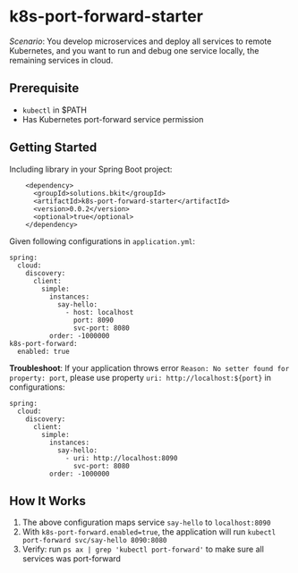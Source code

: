 # k8s-port-forward-starter

*Scenario*: You develop microservices and deploy all services to remote Kubernetes, and you want to run and debug one service locally, the remaining services in cloud.

## Prerequisite
* `kubectl` in $PATH
* Has Kubernetes port-forward service permission 

## Getting Started
Including library in your Spring Boot project:
```
    <dependency>
      <groupId>solutions.bkit</groupId>
      <artifactId>k8s-port-forward-starter</artifactId>
      <version>0.0.2</version>
      <optional>true</optional>
    </dependency>
```

Given following configurations in `application.yml`:
```
spring:
  cloud:
    discovery:
      client:
        simple:
          instances:
            say-hello:
              - host: localhost
                port: 8090
                svc-port: 8080
          order: -1000000
k8s-port-forward:
  enabled: true
```
**Troubleshoot**: If your application throws error `Reason: No setter found for property: port`, please use property `uri: http://localhost:${port}` in configurations:
```
spring:
  cloud:
    discovery:
      client:
        simple:
          instances:
            say-hello:
              - uri: http://localhost:8090
                svc-port: 8080
          order: -1000000
```
## How It Works
1. The above configuration maps service `say-hello` to `localhost:8090`
2. With `k8s-port-forward.enabled=true`, the application will run `kubectl port-forward svc/say-hello 8090:8080`
3. Verify: run `ps ax | grep 'kubectl port-forward'` to make sure all services was port-forward